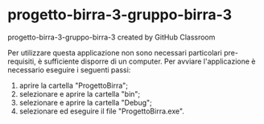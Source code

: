 # progetto-birra-3-gruppo-birra-3
progetto-birra-3-gruppo-birra-3 created by GitHub Classroom

Per utilizzare questa applicazione non sono necessari particolari pre-requisiti, è sufficiente disporre di un computer.
Per avviare l'applicazione è necessario eseguire i seguenti passi:
1. aprire la cartella "ProgettoBirra";
2. selezionare e aprire la cartella "bin";
3. selezionare e aprire la cartella "Debug";
4. selezionare ed eseguire il file "ProgettoBirra.exe".
